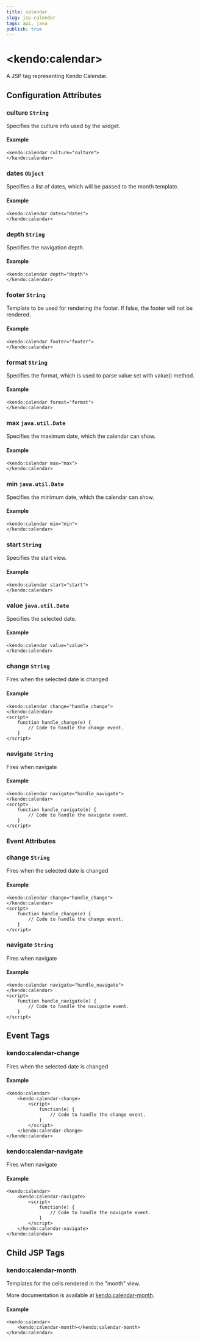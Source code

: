 ```yaml
---
title: calendar
slug: jsp-calendar
tags: api, java
publish: true
---
```


# \<kendo:calendar\>
A JSP tag representing Kendo Calendar.


## Configuration Attributes


### culture `String`

Specifies the culture info used by the widget.

#### Example
    <kendo:calendar culture="culture">
    </kendo:calendar>



### dates `Object`

Specifies a list of dates, which will be passed to the month template.

#### Example
    <kendo:calendar dates="dates">
    </kendo:calendar>



### depth `String`

Specifies the navigation depth.

#### Example
    <kendo:calendar depth="depth">
    </kendo:calendar>



### footer `String`

Template to be used for rendering the footer. If false, the footer will not be rendered.

#### Example
    <kendo:calendar footer="footer">
    </kendo:calendar>



### format `String`

Specifies the format, which is used to parse value set with value() method.

#### Example
    <kendo:calendar format="format">
    </kendo:calendar>



### max `java.util.Date`

Specifies the maximum date, which the calendar can show.

#### Example
    <kendo:calendar max="max">
    </kendo:calendar>



### min `java.util.Date`

Specifies the minimum date, which the calendar can show.

#### Example
    <kendo:calendar min="min">
    </kendo:calendar>



### start `String`

Specifies the start view.

#### Example
    <kendo:calendar start="start">
    </kendo:calendar>



### value `java.util.Date`

Specifies the selected date.

#### Example
    <kendo:calendar value="value">
    </kendo:calendar>



### change `String`

Fires when the selected date is changed

#### Example
    <kendo:calendar change="handle_change">
    </kendo:calendar>
    <script>
        function handle_change(e) {
            // Code to handle the change event.
        }
    </script>



### navigate `String`

Fires when navigate

#### Example
    <kendo:calendar navigate="handle_navigate">
    </kendo:calendar>
    <script>
        function handle_navigate(e) {
            // Code to handle the navigate event.
        }
    </script>



### Event Attributes


### change `String`

Fires when the selected date is changed

#### Example
    <kendo:calendar change="handle_change">
    </kendo:calendar>
    <script>
        function handle_change(e) {
            // Code to handle the change event.
        }
    </script>



### navigate `String`

Fires when navigate

#### Example
    <kendo:calendar navigate="handle_navigate">
    </kendo:calendar>
    <script>
        function handle_navigate(e) {
            // Code to handle the navigate event.
        }
    </script>


## Event Tags
 

### kendo:calendar-change

Fires when the selected date is changed

#### Example
    <kendo:calendar>
        <kendo:calendar-change>
            <script>
                function(e) {
                    // Code to handle the change event.
                }
            </script>
        </kendo:calendar-change>
    </kendo:calendar>

 

### kendo:calendar-navigate

Fires when navigate

#### Example
    <kendo:calendar>
        <kendo:calendar-navigate>
            <script>
                function(e) {
                    // Code to handle the navigate event.
                }
            </script>
        </kendo:calendar-navigate>
    </kendo:calendar>

 

## Child JSP Tags

### kendo:calendar-month

Templates for the cells rendered in the "month" view.

More documentation is available at [kendo:calendar-month](/api/wrappers/jsp/calendar/month).

#### Example

    <kendo:calendar>
        <kendo:calendar-month></kendo:calendar-month>
    </kendo:calendar>
   
